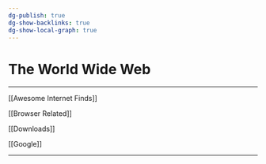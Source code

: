 ```yaml
---
dg-publish: true
dg-show-backlinks: true
dg-show-local-graph: true
---
```

# The World Wide Web

---

[[Awesome Internet Finds]]

[[Browser Related]]

[[Downloads]]

[[Google]]

---